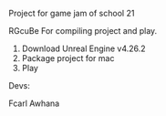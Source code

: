 Project for game jam of school 21

RGcuBe
For compiling project and play.
1. Download Unreal Engine v4.26.2
2. Package project for mac
3. Play

Devs:

Fcarl
Awhana